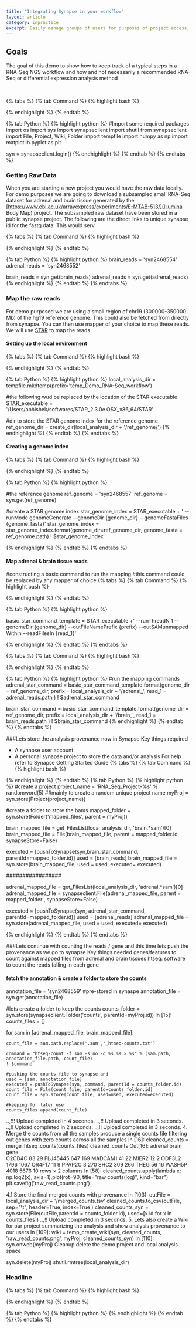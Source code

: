 ```yaml
---
title: "Integrating Synapse in your workflow"
layout: article
category: inpractice
excerpt: Easily manage groups of users for purposes of project access, communication, and challenges by forming teams.  
---
```


## Goals

The goal of this demo to show how to keep track of a typical steps in a RNA-Seq NGS workflow and how and not necessarily a recommended RNA-Seq or differential expression analysis method


<br>


{% tabs %}
{% tab Command %}
{% highlight bash %}

{% endhighlight %}
{% endtab %}


{% tab Python %}
{% highlight python %}
#Import some required packages
import os
import sys
import synapseclient
import shutil
from synapseclient import File, Project, Wiki, Folder
import tempfile
import numpy as np
import matplotlib.pyplot as plt

syn = synapseclient.login()
{% endhighlight %}
{% endtab %}
{% endtabs %}

### Getting Raw Data
When you are starting a new project you would have the raw data locally. For demo purposes we are going to download a subsampled small RNA-Seq dataset for adrenal and brain tissue generated by the [https://www.ebi.ac.uk/arrayexpress/experiments/E-MTAB-513/](Illumina Body Map) project. The subsampled raw dataset have been stored in a public synapse project. The following are the direct links to unique synapse id for the fastq data. This would serv


{% tabs %}
{% tab Command %}
{% highlight bash %}

{% endhighlight %}
{% endtab %}


{% tab Python %}
{% highlight python %}
brain_reads = 'syn2468554'
adrenal_reads = 'syn2468552'

brain_reads = syn.get(brain_reads)
adrenal_reads = syn.get(adrenal_reads)
{% endhighlight %}
{% endtab %}
{% endtabs %}


### Map the raw reads
For demo purposed we are using a small region of chr19 (300000-350000 Mb) of the hg19 reference genome. This could also be fetched from directly from synapse.
You can then use mapper of your choice to map these reads. We will use [STAR](http://bioinformatics.oxfordjournals.org/content/early/2012/10/25/bioinformatics.bts635) to map the reads

#### Setting up the local environment
{% tabs %}
{% tab Command %}
{% highlight bash %}

{% endhighlight %}
{% endtab %}


{% tab Python %}
{% highlight python %}
local_analysis_dir = tempfile.mkdtemp(prefix='temp_Demo_RNA-Seq_workflow')

#the following wud be replaced by the location of the STAR executable
STAR_executable = '/Users/abhishek/softwares/STAR_2.3.0e.OSX_x86_64/STAR'

#dir to store the STAR genome index for the reference genome
ref_genome_dir = create_dir(local_analysis_dir + '/ref_genome/')
{% endhighlight %}
{% endtab %}
{% endtabs %}

#### Creating a genome index
{% tabs %}
{% tab Command %}
{% highlight bash %}

{% endhighlight %}
{% endtab %}


{% tab Python %}
{% highlight python %}

#the reference genome
ref_genome = 'syn2468557'
ref_genome = syn.get(ref_genome)

#create a STAR genome index
star_genome_index = STAR_executable + ' --runMode genomeGenerate --genomeDir {genome_dir} --genomeFastaFiles {genome_fasta}'
star_genome_index = star_genome_index.format(genome_dir=ref_genome_dir, genome_fasta = ref_genome.path)
! $star_genome_index

{% endhighlight %}
{% endtab %}
{% endtabs %}

#### Map adrenal & brain tissue reads

#constructing a basic command to run the mapping
#this command could be replaced by any mapper of choice
{% tabs %}
{% tab Command %}
{% highlight bash %}

{% endhighlight %}
{% endtab %}


{% tab Python %}
{% highlight python %}

basic_star_command_template = STAR_executable +' --runThreadN 1 --genomeDir {genome_dir} --outFileNamePrefix  {prefix} --outSAMunmapped Within --readFilesIn {read_1}'

{% endhighlight %}
{% endtab %}
{% endtabs %}

{% tabs %}
{% tab Command %}
{% highlight bash %}

{% endhighlight %}
{% endtab %}


{% tab Python %}
{% highlight python %}
#run the mapping commands
adrenal_star_command = basic_star_command_template.format(genome_dir = ref_genome_dir,
                                                          prefix = local_analysis_dir + '/adrenal_',
                                                          read_1 = adrenal_reads.path
                                                          )
! $adrenal_star_command

brain_star_command = basic_star_command_template.format(genome_dir = ref_genome_dir,
                                                        prefix = local_analysis_dir + '/brain_',
                                                        read_1 = brain_reads.path
                                                        )
! $brain_star_command
{% endhighlight %}
{% endtab %}
{% endtabs %}

###Lets store the analysis provenance now in Synapse
Key things required
* A synapse user account
* A personal synapse project to store the data and/or analysis
For help refer to Synapse Getting Started Guide
{% tabs %}
{% tab Command %}
{% highlight bash %}

{% endhighlight %}
{% endtab %}
{% tab Python %}
{% highlight python %}
#create a project
project_name = 'RNA_Seq_Project-%s'  % randomword(5) ##mainly to create a random unique project name
myProj = syn.store(Project(project_name))

#create a folder to store the bams
mapped_folder = syn.store(Folder('mapped_files', parent = myProj))

brain_mapped_file = get_FilesList(local_analysis_dir, 'brain.*sam')[0]
brain_mapped_file = File(brain_mapped_file, parent = mapped_folder.id, synapseStore=False)

executed = [pushToSynapse(syn,brain_star_command, parentId=mapped_folder.id)]
used = [brain_reads]
brain_mapped_file = syn.store(brain_mapped_file, used = used, executed= executed)


#################

adrenal_mapped_file = get_FilesList(local_analysis_dir, 'adrenal.*sam')[0]
adrenal_mapped_file = synapseclient.File(adrenal_mapped_file, parent = mapped_folder , synapseStore=False)

executed = [pushToSynapse(syn, adrenal_star_command, parentId=mapped_folder.id)]
used = [adrenal_reads]
adrenal_mapped_file = syn.store(adrenal_mapped_file, used = used, executed= executed)

{% endhighlight %}
{% endtab %}
{% endtabs %}

###Lets continue with counting the reads / gene
and this time lets push the provenance as we go to synapse
Key things needed
genes/features to count against
mapped files from adrenal and brain tissues
htseq: software to count the reads falling in each gene

#### fetch the annotation & create a folder to store the counts


annotation_file = 'syn2468559' #pre-stored in synaspe 
annotation_file = syn.get(annotation_file)

#lets create a folder to keep the counts
counts_folder = syn.store(synapseclient.Folder('counts', parentId=myProj.id))
In [15]:
counts_files = []

for sam in [adrenal_mapped_file, brain_mapped_file]:
    
    count_file = sam.path.replace('.sam','_htseq-counts.txt')
    
    command = "htseq-count -f sam -s no -q %s %s > %s" % (sam.path, annotation_file.path, count_file)
    ! $command
    
    #pushing the counts file to synapse and 
    used = [sam, annotation_file]
    executed = pushToSynapse(syn, command, parentId = counts_folder.id)
    count_file = File(count_file, parentId=counts_folder.id)
    count_file = syn.store(count_file, used=used, executed=executed)
    
    #keeping for later use
    counts_files.append(count_file)
..,!!!
Upload completed in 4 seconds.
..,!!
Upload completed in 3 seconds.
..,!!
Upload completed in 2 seconds.
..,!!
Upload completed in 3 seconds.
4. Merge the counts from all the samples
produce a single counts file filtering out genes with zero counts across all the samples
In [16]:
cleaned_counts  = merge_htseq_counts(counts_files)
cleaned_counts
Out[16]:
adrenal	brain
gene		
C2CD4C	83	29
FLJ45445	647	169
MADCAM1	41	22
MIER2	12	2
ODF3L2	1796	1067
OR4F17	11	9
PPAP2C	3	270
SHC2	309	266
THEG	56	16
WASH5P	4018	5676
10 rows × 2 columns
In [58]:
cleaned_counts.apply(lambda x: np.log2(x), axis=1).plot(rot=90, title="raw counts(log)", kind="bar")
plt.savefig('raw_read_counts.png')

4.1 Store the final merged counts with provenance
In [103]:
outFile = local_analysis_dir + '/merged_counts.tsv'
cleaned_counts.to_csv(outFile, sep="\t", header=True, index=True )
cleaned_counts_syn = syn.store(File(outFile,parentId = counts_folder.id), used=[x.id for x in counts_files])
..,!!
Upload completed in 3 seconds.
5. Lets also create a Wiki for our project
summarizing the analysis and show analysis provenance to our users
In [109]:
wiki = temp_create_wiki(syn, cleaned_counts, 'raw_read_counts.png', myProj, cleaned_counts_syn)
In [110]:
syn.onweb(myProj)
Cleanup
delete the demo project and local analysis space



syn.delete(myProj)
shutil.rmtree(local_analysis_dir)





### Headline


{% tabs %}
{% tab Command %}
{% highlight bash %}

{% endhighlight %}
{% endtab %}


{% tab Python %}
{% highlight python %}
{% endhighlight %}
{% endtab %}
{% endtabs %}

